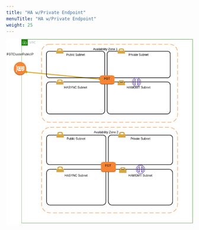 ```yaml
---
title: "HA w/Private Endpoint"
menuTitle: "HA w/Private Endpoint"
weight: 25
---
```


![aws-ha-private-endpoint.png](aws-ha-private-endpoint.png)
